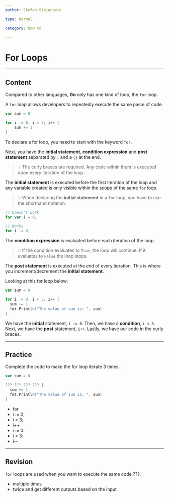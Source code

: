 ```yaml
---
author: Stefan-Stojanovic

type: normal

category: how to

---
```


# For Loops

---
## Content

Compared to other languages, **Go** only has one kind of loop, the `for` loop.

A `for` loop allows developers to repeatedly execute the same piece of code.

```go
var sum = 0

for i := 0; i < 3; i++ {
    sum += 1
}
```

To declare a for loop, you need to start with the keyword `for`.

Next, you have the **initial statement**, **condition expression** and **post statement** separated by `;` and a `{}` at the end.

> 💡 The curly braces are required. Any code within them is executed upon every iteration of the loop.

The **initial statement** is executed before the first iteration of the loop and any variable created is only visible within the scope of the same `for` loop.

> 💡 When declaring the **initial statement** in a `for` loop, you have to use the shorthand notation.

```go
// Doesn't work
for var i = 0;

// Works
for i := 0;
```

The **condition expression** is evaluated before each iteration of the loop.

> 💡 If the condition evaluates to `True`, the loop will continue. If it evaluates to `False` the loop stops.

The **post statement** is executed at the end of every iteration. This is where you increment/decrement the **initial statement**.

Looking at this for loop below:
```go
var sum = 0

for i := 0; i < 3; i++ {
  sum += 1
  fmt.Println("The value of sum is: ", sum)
}
```

We have the **initial** statement, `i := 0`. Then, we have a **condition**, `i < 3`. Next, we have the **post** statement, `i++`. Lastly, we have our code in the curly braces.

---
## Practice

Complete the code to make the for loop iterate 3 times.

```go
var sum = 0

??? ??? ??? ??? {
  sum += 1
  fmt.Println("The value of sum is: ", sum)
}
```

- for
- i := 0;
- i < 3;
- i++
- i := 0:
- i < 3:
- i--

---
## Revision

`for` loops are used when you want to execute the same code ???.

- multiple times
- twice and get different outputs based on the input
